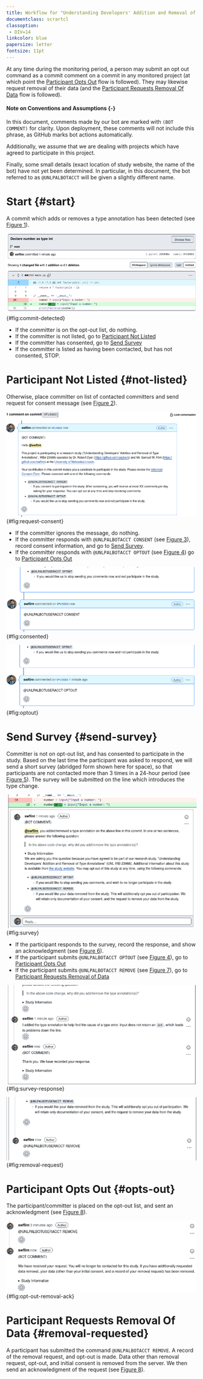 ```yaml
---
title: Workflow for "Understanding Developers' Addition and Removal of Type Annotations" (IRB 23988)
documentclass: scrartcl
classoption:
 - DIV=14
linkcolor: blue
papersize: letter
fontsize: 11pt
---
```


At any time during the monitoring period, a person may submit an opt out command as a commit comment on a commit in any monitored project (at which point the [Participant Opts Out](#opts-out) flow is followed).
They may likewise request removal of their data (and the [Participant Requests Removal Of Data](#removal-requested) flow is followed).

#### Note on Conventions and Assumptions {-}

In this document, comments made by our bot are marked with `(BOT COMMENT)` for clarity.
Upon deployment, these comments will not include this phrase, as GitHub marks bot actions automatically.

Additionally, we assume that we are dealing with projects which have agreed to participate in this project.

Finally, some small details (exact location of study website, the name of the bot) have not yet been determined.
In particular, in this document, the bot referred to as `@UNLPALBOTACCT` will be given a slightly different name.

# Start {#start}

A commit which adds or removes a type annotation has been detected (see [Figure 1](#fig:commit-detected)).

![Commit with addition or removal of type annotation detected](./commit-detected.png){#fig:commit-detected}

 - If the committer is on the opt-out list, do nothing.
 - If the committer is not listed, go to [Participant Not Listed](#not-listed)
 - If the committer has consented, go to [Send Survey](#send-survey)
 - If the committer is listed as having been contacted, but has not consented, STOP.

# Participant Not Listed {#not-listed}

Otherwise, place committer on list of contacted committers and send request for consent message (see [Figure 2](#fig:request-consent)).

![Request for consent](./request-consent.png){#fig:request-consent}

 - If the committer ignores the message, do nothing.
 - If the committer responds with `@UNLPALBOTACCT CONSENT` (see [Figure 3](#fig:consented)), record consent information, and go to [Send Survey](#send-survey).
 - If the committer responds with `@UNLPALBOTACCT OPTOUT` (see [Figure 4](#fig:optout)) go to [Participant Opts Out](#opts-out)
 
![Participant responds with consent message](./consented.png){#fig:consented}

![Participant has requested to opt-out (Note: this can happen on any commit made to a monitored project)](./optsout.png){#fig:optout}

# Send Survey {#send-survey}

Committer is not on opt-out list, and has consented to participate in the study.
Based on the last time the participant was asked to respond, we will send a short survey (abridged form shown here for space), so that participants are not contacted more than 3 times in a 24-hour period (see [Figure 5](#fig:survey)).
The survey will be submitted on the line which introduces the type change.

![Participant sent survey (abridged)](./survey-sent.png){#fig:survey}

 - If the participant responds to the survey, record the response, and show an acknowledgment (see [Figure 6](#fig:survey-response)).
 - If the participant submits `@UNLPALBOTACCT OPTOUT` (see [Figure 4](#fig:optout)), go to [Participant Opts Out](#opts-out)
 - If the participant submits `@UNLPALBOTACCT REMOVE` (see [Figure 7](#fig:removal-request)), go to [Participant Requests Removal of Data](#removal-requested)
 
![Participant responds to survey](./survey-response.png){#fig:survey-response}
 
![Participant requests removal of data](./removal-request.png){#fig:removal-request}

# Participant Opts Out {#opts-out}

The participant/committer is placed on the opt-out list, and sent an acknowledgment (see [Figure 8](#fig:opt-out-removal-ack)).

![Acknowledgment of opt-out or data removal request](./acknowledgment-removal.png){#fig:opt-out-removal-ack}

# Participant Requests Removal Of Data {#removal-requested}

A participant has submitted the command `@UNLPALBOTACCT REMOVE`.
A record of the removal request, and opt-out is made.
Data other than removal request, opt-out, and initial consent is removed from the server.
We then send an acknowledgment of the request (see [Figure 8](#fig:opt-out-removal-ack)).
